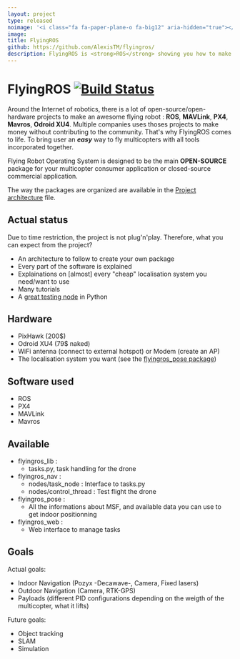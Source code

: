 ```yaml
---
layout: project
type: released
noimage: '<i class="fa fa-paper-plane-o fa-big12" aria-hidden="true"></i>'
image: 
title: FlyingROS
github: https://github.com/AlexisTM/flyingros/
description: FlyingROS is <strong>ROS</strong> showing you how to make <strong>multicopter</strong> applications. It uses <i>open-source and open-hardware</i> solutions and give you all the steps and examples to make you own application. 
---
```


FlyingROS [![Build Status](https://api.travis-ci.org/AlexisTM/flyingros.svg?branch=master)](https://travis-ci.org/AlexisTM/flyingros)
==============

Around the Internet of robotics, there is a lot of open-source/open-hardware projects to make an awesome flying robot : **ROS**, **MAVLink**, **PX4**, **Mavros**, **Odroid XU4**. Multiple companies uses thoses projects to make money without contributing to the community. That's why FlyingROS comes to life. To bring user an ***easy*** way to fly multicopters with all tools incorporated together.

Flying Robot Operating System is designed to be the main **OPEN-SOURCE** package for your multicopter consumer application or closed-source commercial application.

The way the packages are organized are available in the [Project architecture](PROJECT_ARCHITECTURE.MD) file.

Actual status
------------

Due to time restriction, the project is not plug'n'play. Therefore, what you can expect from the project?

* An architecture to follow to create your own package
* Every part of the software is explained
* Explainations on [almost] every "cheap" localisation system you need/want to use
* Many tutorials
* A [great testing node](https://github.com/AlexisTM/flyingros/blob/master/flyingros_nav/nodes/control_thread.py) in Python


Hardware
------------

* PixHawk (200$)
* Odroid XU4 (79$ naked)
* WiFi antenna (connect to external hotspot) or Modem (create an AP)
* The localisation system you want (see the [flyingros_pose package](flyingros_pose))

Software used
-----------

* ROS
* PX4
* MAVLink
* Mavros

Available 
---------

* flyingros_lib : 
 	* tasks.py, task handling for the drone
* flyingros_nav : 
	* nodes/task_node : Interface to tasks.py
	* nodes/control_thread : Test flight the drone
* flyingros_pose : 
	* All the informations about MSF, and available data you can use to get indoor positionning
* flyingros_web : 
 	* Web interface to manage tasks

Goals
------------

Actual goals:

* Indoor Navigation (Pozyx -Decawave-, Camera, Fixed lasers)
* Outdoor Navigation (Camera, RTK-GPS)
* Payloads (different PID configurations depending on the weigth of the multicopter, what it lifts)

Future goals:

* Object tracking 
* SLAM
* Simulation
